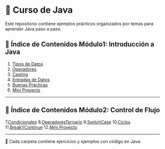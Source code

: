 # 📘 Curso de Java 

Este repositorio contiene ejemplos prácticos organizados por temas para aprender Java paso a paso.  

## 📑 Índice de Contenidos Módulo1: Introducción a Java

1. [Tipos de Datos](01TiposDeDatos)  
2. [Operadores](02Operadores)  
3. [Casting](03Casting)  
4. [Entradas de Datos](04EntradasDatos)  
5. [Buenas Prácticas](05BuenasPracticas)  
6. [Mini Proyecto](MiniProyecto)  

---

## 📑 Índice de Contenidos Módulo2: Control de Flujo

7.[Condicionales](06Condicionales)
8.[OperadoresTernario](07OperadorTernario)
9.[SwitchCase](08SwitchCase)
10.[Ciclos](09Ciclos)
11.[BreakYContinue](10BreakYContinue)
12.[Mini Proyecto](MiniProyecto)

---
🔗 Cada carpeta contiene ejercicios y ejemplos con código en Java.
